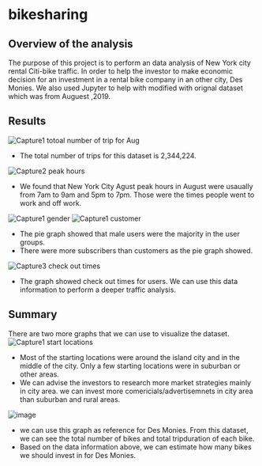 # bikesharing

## Overview of the analysis
The purpose of this project is to perform an data analysis of New York city rental Citi-bike traffic. In order to help the investor to make economic decision for an investment in a rental bike company in an other city, Des Monies. We also used Jupyter to help with modified with orignal dataset which was from Auguest ,2019.

## Results
![Capture1 totoal number of trip for Aug](https://user-images.githubusercontent.com/92561493/152722662-6f0737ec-587d-4584-a4fb-ee7ae52d4378.PNG)

- The total number of trips for this dataset is 2,344,224.

![Capture2 peak hours](https://user-images.githubusercontent.com/92561493/152722817-328d2f49-50ef-4a72-8e74-0877dc199e19.PNG)
- We found that New York City Agust peak hours in August were usaually from 7am to 9am and 5pm to 7pm. Those were the times people went to work and off work.

![Capture1 gender](https://user-images.githubusercontent.com/92561493/152725819-ce215246-e4ff-4507-8db8-230db43862e9.PNG)
![Capture1 customer](https://user-images.githubusercontent.com/92561493/152725825-8ab16961-a105-437f-ae27-e4b6871cdce4.PNG)
- The pie graph showed that male users were the majority in the user groups. 
- There were more subscribers than customers as the pie graph showed.

![Capture3 check out times](https://user-images.githubusercontent.com/92561493/152726031-30eb4397-9367-459a-b68b-9633363b7bda.PNG)
- The graph showed check out times for users. We can use this data information to perform a deeper traffic analysis.

## Summary
There are two more graphs that we can use to visualize the dataset.
![Capture1 start locations](https://user-images.githubusercontent.com/92561493/152726549-8a930bf0-6bf1-4d0e-b0f4-13a26ddd9ec4.PNG)
- Most of the starting locations were around the island city and in the middle of the city. Only a few starting locations were in suburban or other areas.
- We can advise the investors to research more market strategies mainly in city area. we can invest more comericials/advertisemnets in city area than suburban and rural areas.

![image](https://user-images.githubusercontent.com/92561493/152727040-6e2da230-18d5-4b3c-ba65-869692e89b2d.png)
- we can use this graph as reference for Des Monies. From this dataset, we can see the total number of bikes and total tripduration of each bike.
- Based on the data information above,  we can estimate how many bikes we should invest in for Des Monies. 
